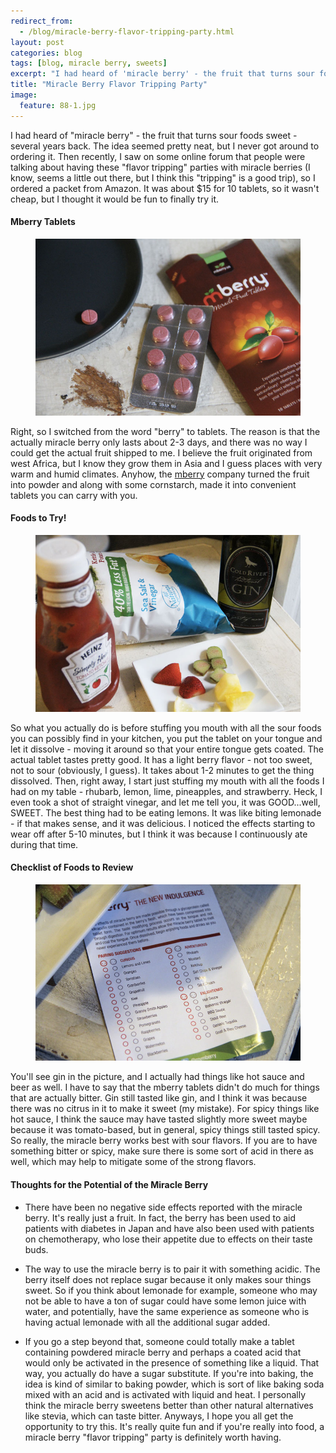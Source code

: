 ```yaml
---
redirect_from: 
  - /blog/miracle-berry-flavor-tripping-party.html
layout: post
categories: blog
tags: [blog, miracle berry, sweets]
excerpt: "I had heard of 'miracle berry' - the fruit that turns sour foods sweet - several years back.  The idea seemed pretty neat, but I never got around to ordering it.  Then recently, I saw on some online forum that people were talking about having these 'flavor tripping' parties with miracle berries (I know, seems a little out there, but I think this 'tripping' is a good trip), so I ordered a packet from Amazon."
title: "Miracle Berry Flavor Tripping Party"
image:
  feature: 88-1.jpg
---
```


I had heard of "miracle berry" - the fruit that turns sour foods sweet - several years back.  The idea seemed pretty neat, but I never got around to ordering it.  Then recently, I saw on some online forum that people were talking about having these "flavor tripping" parties with miracle berries (I know, seems a little out there, but I think this "tripping" is a good trip), so I ordered a packet from Amazon.  It was about $15 for 10 tablets, so it wasn't cheap, but I thought it would be fun to finally try it.

#### Mberry Tablets
<figure> <img src='/images/88-2.jpg'> </figure>

Right, so I switched from the word "berry" to tablets.  The reason is that the actually  miracle berry only lasts about 2-3 days, and there was no way I could get the actual fruit shipped to me.  I believe the fruit originated from west Africa, but I know they grow them in Asia and I guess places with very warm and humid climates.  Anyhow, the [mberry](http://mberry.us/) company turned the fruit into powder and along with some cornstarch, made it into convenient tablets you can carry with you.

#### Foods to Try!
<figure> <img src='/images/88-4.jpg'> </figure>

So what you actually do is before stuffing you mouth with all the sour foods you can possibly find in your kitchen, you put the tablet on your tongue and let it dissolve - moving it around so that your entire tongue gets coated.  The actual tablet tastes pretty good. It has a light berry flavor - not too sweet, not to sour (obviously, I guess).  It takes about 1-2 minutes to get the thing dissolved.  Then, right away, I start just stuffing my mouth with all the foods I had on my table - rhubarb, lemon, lime, pineapples, and strawberry.  Heck, I even took a shot of straight vinegar, and let me tell you, it was GOOD...well, SWEET.  The best thing had to be eating lemons.  It was like biting lemonade - if that makes sense, and it was delicious.  I noticed the effects starting to wear off after 5-10 minutes, but I think it was because I continuously ate during that time.

#### Checklist of Foods to Review
<figure> <img src='/images/88-3.jpg'> </figure>

You'll see gin in the picture, and I actually had things like hot sauce and beer as well.  I have to say that the mberry tablets didn't do much for things that are actually bitter.  Gin still tasted like gin, and I think it was  because there was no citrus in it to make it sweet (my mistake).  For spicy things like hot sauce, I think the sauce may have tasted slightly more sweet maybe because it was tomato-based, but in general, spicy things still tasted spicy.  So really, the miracle berry works best with sour flavors.  If you are to have something bitter or spicy, make sure there is some sort of acid in there as well, which may help to mitigate some of the strong flavors.

#### Thoughts for the Potential of the Miracle Berry

- There have been no negative side effects reported with the miracle berry.  It's really just a fruit. In fact, the berry has been used to aid patients with diabetes in Japan and have also been used with patients on chemotherapy, who lose their appetite due to effects on their taste buds.

- The way to use the miracle berry is to pair it with something acidic.  The berry itself does not replace sugar because it only makes sour things sweet.  So if you think about lemonade for example, someone who may not be able to have a ton of sugar could have some lemon juice with water, and potentially, have the same experience as someone who is having actual lemonade with all the additional sugar added.

- If you go a step beyond that, someone could totally make a tablet containing powdered miracle berry and perhaps a coated acid that would only be activated in the presence of something like a liquid.  That way, you actually do have a sugar substitute.  If you're into baking, the idea is kind of similar to baking powder, which is sort of like baking soda mixed with an acid and is activated with liquid and heat.  I personally think the miracle berry sweetens better than other natural alternatives like stevia, which can taste bitter.  Anyways, I hope you all get the opportunity to try this.  It's really quite fun and if you're really into food, a miracle berry "flavor tripping" party is definitely worth having.
